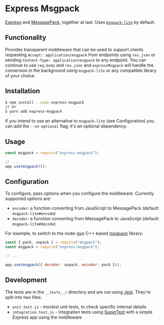 Express Msgpack
===============

[Express] and [MessagePack], together at last. Uses [`msgpack-lite`][1] by default.

Functionality
-------------

Provides transparent middleware that can be used to support clients requesting
`Accept: application/msgpack` from endpoints using `res.json` or sending
`Content-Type: application/msgpack` to any endpoint. You can continue to use
`req.body` and `res.json` and `expressMsgpack` will handle the conversion in
the background using `msgpack-lite` or any compatible library of your choice.

Installation
------------

```bash
$ npm install --save express-msgpack
// or
$ yarn add express-msgpack
```

If you intend to use an alternative to `msgpack-lite` (see Configuration) you
can add the `--no-optional` flag; it's an optional dependency.

Usage
-----

```javascript
const msgpack = require("express-msgpack");

// ...
app.use(msgpack());
```

Configuration
-------------

To configure, pass options when you configure the middleware. Currently supported options are:

  - `encoder`: a function converting from JavaScript to MessagePack (default:
    `msgpack-lite#encode`)
  - `decoder`: a function converting from MessagePack to JavaScript (default:
    `msgpack-lite#decode`)

For example, to switch to the node-gyp C++ based [msgpack] library:

```javascript
const { pack, unpack } = require("msgpack");
const msgpack = require("express-msgpack");

// ...

app.use(msgpack({ decoder: unpack, encoder: pack }));
```

Development
-----------

The tests are in the `__tests__/` directory and are run using [Jest]. They're
split into two files:

  - `unit.test.js` - mockist unit tests, to check specific internal details
  - `integration.test.js` - integration tests using [SuperTest] with a simple
    Express app using the middleware

[Express]: https://expressjs.com/
[Jest]: https://jestjs.io/
[MessagePack]: https://msgpack.org/
[msgpack]: https://www.npmjs.com/package/msgpack
[SuperTest]: https://github.com/visionmedia/supertest
[1]: https://www.npmjs.com/package/msgpack-lite
